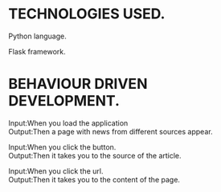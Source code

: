 # TECHNOLOGIES USED.
 Python language.</br >

 Flask framework.</br >

# BEHAVIOUR DRIVEN DEVELOPMENT.
 Input:When you load the application</br >
 Output:Then a page with news from different sources appear.</br >

 Input:When you click the button.</br >
 Output:Then it takes you to the source of the article.</br >

 Input:When you click the url.</br >
 Output:Then it takes you to the content of the page.</br >
